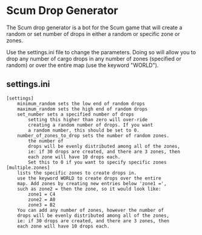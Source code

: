 # Scum Drop Generator
The Scum drop generator is a bot for the Scum game
that will create a random or set number of drops in
either a random or specific zone or zones.

Use the settings.ini file to change the parameters.
Doing so will allow you to drop any number of cargo
drops in any number of zones (specified or random)
or over the entire map (use the keyword "WORLD").

## settings.ini
    [settings]
        minimum_random sets the low end of random drops
        maximum_random sets the high end of random drops
        set_number sets a specified number of drops
            setting this higher than zero will over-ride
            creating a random number of drops. If you want
            a random number, this should be set to 0.
        number_of_zones_to_drop sets the number of random zones.
            the number of
            drops will be evenly distributed among all of the zones,
            ie: if 30 drops are created, and there are 3 zones, then
            each zone will have 10 drops each.
            Set this to 0 if you want to specify specific zones
    [multiple.zones]
        lists the specific zones to create drops in.
        use the keyword WORLD to create drops over the entire
        map. Add zones by creating new entries below 'zone1 =',
        such as zone2 = then the zone, so it would look like:
            zone1 = C4
            zone2 = A0
            zone3 = B2
        You can add any number of zones, however the number of
        drops will be evenly distributed among all of the zones,
        ie: if 30 drops are created, and there are 3 zones, then
        each zone will have 10 drops each.